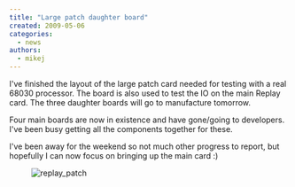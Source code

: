 ```yaml
---
title: "Large patch daughter board"
created: 2009-05-06
categories: 
  - news
authors: 
  - mikej
---
```


I've finished the layout of the large patch card needed for testing with a real 68030 processor. The board is also used to test the IO on the main Replay card. The three daughter boards will go to manufacture tomorrow.

Four main boards are now in existence and have gone/going to developers. I've been busy getting all the components together for these.

I've been away for the weekend so not much other progress to report, but hopefully I can now focus on bringing up the main card :)

<figure>

![replay_patch](@assets/images/post/replay_patch.jpg)

</figure>
